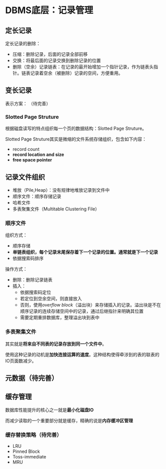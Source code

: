 # DBMS底层：记录管理
## 定长记录
定长记录的删除：
- 压缩：删除记录，后面的记录全部前移
- 交换：将最后面的记录交换到删除记录的位置
- 删除（空余）记录链表：在记录的最开始增加一个指针记录，作为链表头指针。链表记录着空余（被删除）记录的空间，方便重用。

## 变长记录
表示方案：
（待完善）

### Slotted Page Struture
根据磁盘读写的特点组织每一个页的数据结构：Slotted Page Struture。

Slotted Page Struture其实是微缩的文件系统存储组织，包含如下内容：
- record count
- **record location and size**
- **free space pointer**

## 记录文件组织
- 堆放（Pile,Heap）：没有规律地堆放记录到文件中
- 顺序文件：顺序存储记录
- 哈希文件
- 多表聚集文件（Multitable Clustering File）

### 顺序文件
组织方式：
- 顺序存储
- **单链表组织，每个记录末尾保存着下一个记录的位置。通常就是下一个记录**
- 依据搜索码排序

操作方式：
- 删除：删除记录链表
- 插入：
  - 依据搜索码定位
  - 若定位到空余空间，则直接放入
  - 否则，使用*overflow block*（溢出块）来存储插入的记录。溢出块是不在顺序记录的连续存储空间中的记录，通过后继指针来明确其位置
  - 需要定期重排数据库，整理溢出块到表中


### 多表聚集文件
其实就是**将来自不同表的记录存放到同一个文件中**。

使用这种记录的动机是**加快连接运算的速度**。这种结构使得牵涉到的表的联表的IO页面数减少。


## 元数据（待完善）

## 缓存管理

数据库性能提升的核心之一就是**最小化磁盘IO**

而减少读取的一个重要部分就是缓存，精确的说是**内存缓冲区管理**

### 缓存替换策略（待完善）
- LRU
- Pinned Block
- Toss-immediate
- MRU